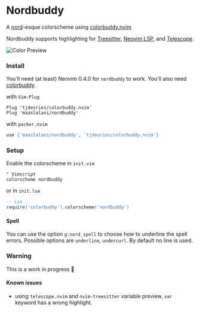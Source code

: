 # Nordbuddy

A [nord](https://www.nordtheme.com/)-esque colorscheme using [colorbuddy.nvim](https://github.com/tjdevries/colorbuddy.nvim)

Nordbuddy supports highlighting for [Treesitter](https://github.com/nvim-treesitter/nvim-treesitter), [Neovim LSP](https://neovim.io/doc/user/lsp.html), and [Telescope](https://github.com/nvim-telescope/telescope.nvim/).

![Color Preview](https://user-images.githubusercontent.com/42545625/112913430-935a6a80-90c7-11eb-867e-394b1790a14f.png)

### Install

You'll need (at least) Neovim 0.4.0 for `nordbuddy` to work. You'll also need [colorbuddy](https://github.com/tjdevries/colorbuddy.nvim).

with `Vim-Plug`
``` vim
Plug 'tjdevries/colorbuddy.nvim'
Plug 'maaslalani/nordbuddy'
```

with `packer.nvim`
``` lua
use {'maaslalani/nordbuddy', 'tjdevries/colorbuddy.nvim'}
```

### Setup

Enable the colorscheme in `init.vim`

```vim
" Vimscript
colorscheme nordbuddy
```

or in `init.lua`

```lua
-- Lua
require('colorbuddy').colorscheme('nordbuddy')
```

#### Spell

You can use the option `g:nord_spell` to choose how to underline the spell errors.
Possible options are `underline`, `undercurl`. By default no line is used.

### Warning

This is a work in progress 🚧

#### Known issues

- using `telescope.nvim` and `nvim-treesitter` variable preview, `var` keyword has a wrong highlight.
